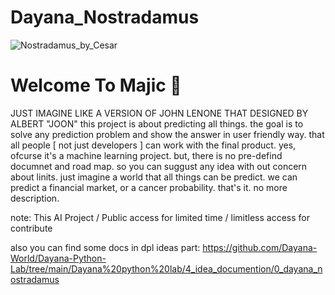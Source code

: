 # Dayana_Nostradamus

![Nostradamus_by_Cesar](https://user-images.githubusercontent.com/92685218/198556407-9ce53294-cca0-491a-8f12-9a504565865f.jpg)

# Welcome To Majic 🧹
JUST IMAGINE LIKE A VERSION OF JOHN LENONE THAT DESIGNED BY ALBERT "JOON" 
this project is about predicting all things.
the goal is to solve any prediction problem and show the answer in user friendly way.
that all people [  not just developers  ] can work with the  final product.
yes, ofcurse it's a machine learning project.
but, there is no pre-defind documnet and road map.
so you can suggust any idea with out concern about linits.
just imagine a world that all things can be predict.
we can predict a financial market, or a cancer probability.
that's it. 
no more description.

note:
This AI Project / Public access for limited time / limitless access for contribute

also you can find some docs in dpl ideas part:
https://github.com/Dayana-World/Dayana-Python-Lab/tree/main/Dayana%20python%20lab/4_idea_documention/0_dayana_nostradamus
